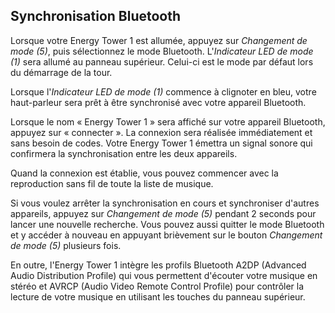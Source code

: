 ## Synchronisation Bluetooth

Lorsque votre Energy Tower 1 est allumée, appuyez sur *Changement de mode (5)*, puis sélectionnez le mode Bluetooth. L'*Indicateur LED de mode (1)* sera allumé au panneau supérieur. Celui-ci est le mode par défaut lors du démarrage de la tour. 

Lorsque l'*Indicateur LED de mode (1)* commence à clignoter en bleu, votre haut-parleur sera prêt à être synchronisé avec votre appareil Bluetooth.

Lorsque le nom « Energy Tower 1 » sera affiché sur votre appareil Bluetooth, appuyez sur « connecter ». La connexion sera réalisée immédiatement et sans besoin de codes. Votre Energy Tower 1 émettra un signal sonore qui confirmera la synchronisation entre les deux appareils. 

Quand la connexion est établie, vous pouvez commencer avec la reproduction sans fil de toute la liste de musique.

Si vous voulez arrêter la synchronisation en cours et synchroniser d'autres appareils, appuyez sur *Changement de mode (5)* pendant 2 seconds pour lancer une nouvelle recherche. Vous pouvez aussi quitter le mode Bluetooth et y accéder à nouveau en appuyant brièvement sur le bouton *Changement de mode (5)* plusieurs fois.

En outre, l'Energy Tower 1 intègre les profils Bluetooth A2DP (Advanced Audio Distribution Profile) qui vous permettent d'écouter votre musique en stéréo et AVRCP (Audio Video Remote Control Profile) pour contrôler la lecture de votre musique en utilisant les touches du panneau supérieur.
